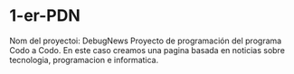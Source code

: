 # 1-er-PDN
Nom del proyectoi: DebugNews 
Proyecto de programación del programa Codo a Codo. En este caso creamos una pagina basada en noticias sobre tecnologia, programacion e informatica.

